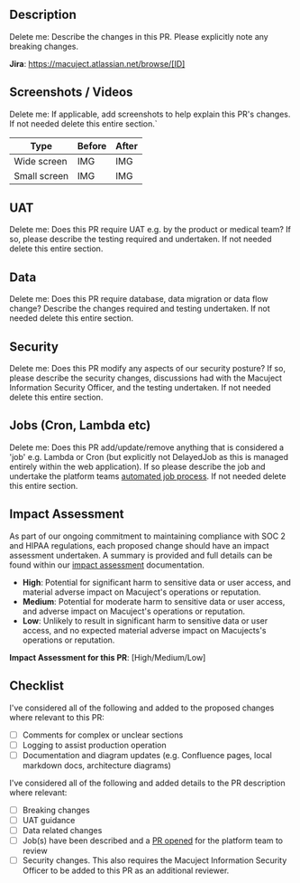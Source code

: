 ## Description

Delete me: Describe the changes in this PR. Please explicitly note any breaking changes.

**Jira**: https://macuject.atlassian.net/browse/[ID]

## Screenshots / Videos

Delete me: If applicable, add screenshots to help explain this PR's changes. If not needed delete this entire section.`

| Type         | Before | After |
| ------------ | ------ | ----- |
| Wide screen  | IMG    | IMG   |
| Small screen | IMG    | IMG   |

## UAT

Delete me: Does this PR require UAT e.g. by the product or medical team? If so, please describe the testing required and undertaken. If not needed delete this entire section.

## Data

Delete me: Does this PR require database, data migration or data flow change? Describe the changes required and testing undertaken. If not needed delete this entire section.

## Security

Delete me: Does this PR modify any aspects of our security posture? If so, please describe the security changes, discussions had with the Macuject Information Security Officer, and the testing undertaken. If not needed delete this entire section.

## Jobs (Cron, Lambda etc)

Delete me: Does this PR add/update/remove anything that is considered a 'job' e.g. Lambda or Cron (but explicitly not DelayedJob as this is managed entirely within the web application). If so please describe the job and undertake the platform teams [automated job process][job process]. If not needed delete this entire section.

## Impact Assessment

As part of our ongoing commitment to maintaining compliance with SOC 2 and HIPAA regulations, each proposed change should have an impact assessment undertaken. A summary is provided and full details can be found within our [impact assessment] documentation.

- **High**: Potential for significant harm to sensitive data or user access, and material adverse impact on Macuject's operations or reputation.
- **Medium**: Potential for moderate harm to sensitive data or user access, and adverse impact on Macuject's operations or reputation.
- **Low**: Unlikely to result in significant harm to sensitive data or user access, and no expected material adverse impact on Macujects's operations or reputation.

**Impact Assessment for this PR**: [High/Medium/Low]

## Checklist

I've considered all of the following and added to the proposed changes where relevant to this PR:

- [ ] Comments for complex or unclear sections
- [ ] Logging to assist production operation
- [ ] Documentation and diagram updates (e.g. Confluence pages, local markdown docs, architecture diagrams)

I've considered all of the following and added details to the PR description where relevant:

- [ ] Breaking changes
- [ ] UAT guidance
- [ ] Data related changes
- [ ] Job(s) have been described and a [PR opened][job process] for the platform team to review
- [ ] Security changes. This also requires the Macuject Information Security Officer to be added to this PR as an additional reviewer.

[job process]: https://macuject.atlassian.net/wiki/spaces/TT/pages/1705082972/Automated+Jobs
[impact assessment]: https://docs.google.com/document/d/1MSPJaPb9LaLvJEH6PIaRULBcz7IaODjRuE6_9hlhHMI
